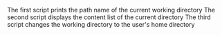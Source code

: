 The first script prints the path name of the current working directory
The second script displays the content list of the current directory
The third script changes the working directory to the user's home directory
